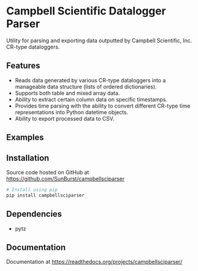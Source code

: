# Campbell Scientific Datalogger Parser
Utility for parsing and exporting data outputted by Campbell Scientific, Inc. CR-type dataloggers.

## Features
* Reads data generated by various CR-type dataloggers into a manageable data structure (lists of ordered dictionaries).
* Supports both table and mixed array data.
* Ability to extract certain column data on specific timestamps.
* Provides time parsing with the ability to convert different CR-type time representations into Python datetime objects.
* Ability to export processed data to CSV.

## Examples

## Installation
Source code hosted on GitHub at https://github.com/SunBurst/campbellsciparser

```sh
# Install using pip
pip install campbellsciparser
```

## Dependencies
* pytz

## Documentation
Documentation at https://readthedocs.org/projects/campbellsciparser/
